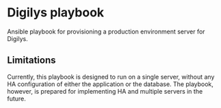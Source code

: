 # Digilys playbook

Ansible playbook for provisioning a production environment server for Digilys.

## Limitations

Currently, this playbook is designed to run on a single server, without any HA
configuration of either the application or the database. The playbook, however,
is prepared for implementing HA and multiple servers in the future.
